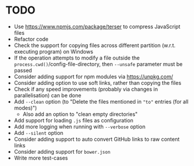 # TODO

* Use https://www.npmjs.com/package/terser to compress JavaScript files
* Refactor code
* Check the support for copying files across different partition (w.r.t. executing program) on Windows
* If the operation attempts to modify a file outside the `process.cwd()`/config-file-directory, then `--unsafe` parameter must be passed
* Consider adding support for npm modules via https://unpkg.com/
* Consider adding option to use soft links, rather than copying the files
* Check if any speed improvements (probably via changes in parallelisation) can be done
* Add `--clean` option (to "Delete the files mentioned in `"to"` entries (for all modes)")
  * Also add an option to "clean empty directories"
* Add support for loading `.js` files as configuration
* Add more logging when running with `--verbose` option
* Add `--silent` option
* Consider adding support to auto convert GitHub links to raw content links
* Consider adding support for `bower.json`
* Write more test-cases
